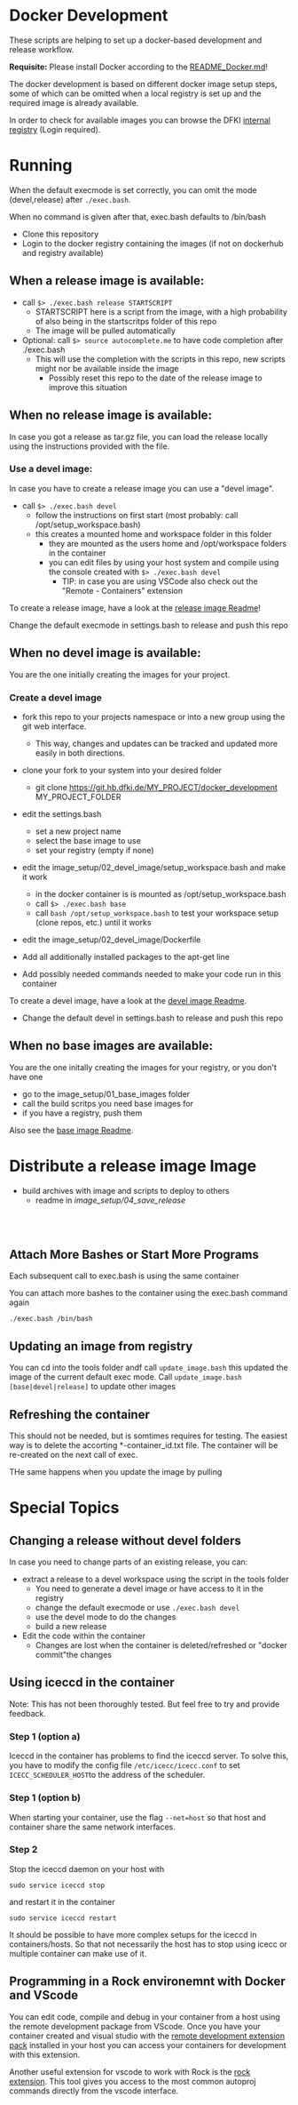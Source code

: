 # Docker Development 

These scripts are helping to set up a docker-based development and release workflow.

**Requisite:** Please install Docker according to the [README_Docker.md](README_Docker.md)!

The docker development is based on different docker image setup steps, some of which can be omitted when a local registry is set up and the required image is already available.

In order to check for available images you can browse the DFKI [internal registry](https://d-reg.hb.dfki.de/repositories) (Login required).

# Running

When the default execmode is set correctly, you can omit the mode (devel,release) after `./exec.bash`.

When no command is given after that, exec.bash defaults to /bin/bash

* Clone this repository
* Login to the docker registry containing the images (if not on dockerhub and registry available)

## When a release image is available:

* call `$> ./exec.bash release STARTSCRIPT`
  * STARTSCRIPT here is a script from the image, with a high probability of also being in the startscritps folder of this repo
  * The image will be pulled automatically
* Optional: call `$> source autocomplete.me` to have code completion after ./exec.bash
  * This will use the completion with the scripts in this repo, new scripts might nor be available inside the image
    * Possibly reset this repo to the date of the release image to improve this situation

## When no release image is available:

In case you got a release as tar.gz file, you can load the release locally using the instructions provided with the file.

### Use a devel image:

In case you have to create a release image you can use a "devel image".

* call `$> ./exec.bash devel`
  * follow the instructions on first start (most probably: call /opt/setup_workspace.bash)
  * this creates a mounted home and workspace folder in this folder
    * they are mounted as the users home and /opt/workspace folders in the container
    * you can edit files by using your host system and compile using the console created with `$> ./exec.bash devel`
      * TIP: in case you are using VSCode also check out the "Remote - Containers" extension
   
To create a release image, have a look at the [release image Readme](image_setup/03_release_image/Readme.md)!

Change the default execmode in settings.bash to release and push this repo

## When no devel image is available:

You are the one initially creating the images for your project.

### Create a devel image

* fork this repo to your projects namespace or into a new group using the git web interface.
  * This way, changes and updates can be tracked and updated more easily in both directions.
* clone your fork to your system into your desired folder
  * git clone https://git.hb.dfki.de/MY_PROJECT/docker_development MY_PROJECT_FOLDER

* edit the settings.bash 
  * set a new project name
  * select the base image to use
  * set your registry (empty if none)

* edit the image_setup/02_devel_image/setup_workspace.bash and make it work
  * in the docker container is is mounted as /opt/setup_workspace.bash
  * call `$> ./exec.bash base`
  * call `bash /opt/setup_workspace.bash` to test your workspace setup (clone repos, etc.) until it works
* edit the image_setup/02_devel_image/Dockerfile
* Add all additionally installed packages to the apt-get line
* Add possibly needed commands needed to make your code run in this container
  
To create a devel image, have a look at the [devel image Readme](image_setup/02_devel_image/Readme.md).

* Change the default devel in settings.bash to release and push this repo

## When no base images are available:

You are the one initally creating the images for your registry, or you don't have one

* go to the image_setup/01_base_images folder
* call the build scritps you need base images for
* if you have a registry, push them

Also see the [base image Readme](image_setup/01_base_images/Readme.md).



# Distribute a release image Image
* build archives with image and scripts to deploy to others
   * readme in _image_setup/04_save_release_

<br></br>



## Attach More Bashes or Start More Programs

Each subsequent call to exec.bash is using the same container

You can attach more bashes to the container using the exec.bash command again

```./exec.bash /bin/bash```

## Updating an image from registry

You can cd into the tools folder andf call `update_image.bash` this updated the image of the current default exec mode.
Call `update_image.bash [base|devel|release]` to update other images

## Refreshing the container

This should not be needed, but is somtimes requires for testing.
The easiest way is to delete the accorting *-container_id.txt file.
The container will be re-created on the next call of exec.

THe same happens when you update the image by pulling


# Special Topics

## Changing a release without devel folders
In case you need to change parts of an existing release, you can:

* extract a release to a devel workspace using the script in the tools folder
   * You need to generate a devel image or have access to it in the registry
   * change the default execmode or use `./exec.bash devel`
   * use the devel mode to do the changes
   * build a new release
* Edit the code within the container
  *  Changes are lost when the container is deleted/refreshed or "docker commit"the changes



## Using iceccd in the container

Note: This has not been thoroughly tested. But feel free to try and provide feedback.

### Step 1 (option a)

Iceccd in the container has problems to find the iceccd server. To solve this, you have to modify the config file  `/etc/icecc/icecc.conf` to set `ICECC_SCHEDULER_HOST`to the address of the scheduler. 

### Step 1 (option b)

When starting your container, use the flag  `--net=host` so that host and container share the same network interfaces.

### Step 2

Stop the iceccd daemon on your host with

```
sudo service iceccd stop
```

and restart it in the container

```
sudo service iceccd restart
```

It should be possible to have more complex setups for the iceccd in containers/hosts. So that not necessarily the host has to stop using icecc or multiple container can make use of it.

## Programming in a Rock environemnt with Docker and VScode

You can edit code, compile and debug in your container from a host using the remote development package from VScode. Once you have your container created and visual studio with the [remote development extension pack](https://marketplace.visualstudio.com/items?itemName=ms-vscode-remote.vscode-remote-extensionpack) installed in your host you can access your containers for development with this extension.

Another useful extension for vscode to work with Rock is the [rock extension](https://marketplace.visualstudio.com/items?itemName=rock-robotics.rock). This tool gives you access to the most common autoproj commands directly from the vscode interface.
